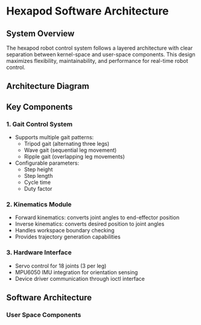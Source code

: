 # Hexapod Software Architecture

## System Overview

The hexapod robot control system follows a layered architecture with clear separation between kernel-space and user-space components. This design maximizes flexibility, maintainability, and performance for real-time robot control.

## Architecture Diagram

## Key Components

### 1. Gait Control System
- Supports multiple gait patterns:
  - Tripod gait (alternating three legs)
  - Wave gait (sequential leg movement)
  - Ripple gait (overlapping leg movements)
- Configurable parameters:
  - Step height
  - Step length
  - Cycle time
  - Duty factor

### 2. Kinematics Module
- Forward kinematics: converts joint angles to end-effector position
- Inverse kinematics: converts desired position to joint angles
- Handles workspace boundary checking
- Provides trajectory generation capabilities

### 3. Hardware Interface
- Servo control for 18 joints (3 per leg)
- MPU6050 IMU integration for orientation sensing
- Device driver communication through ioctl interface

## Software Architecture

### User Space Components
